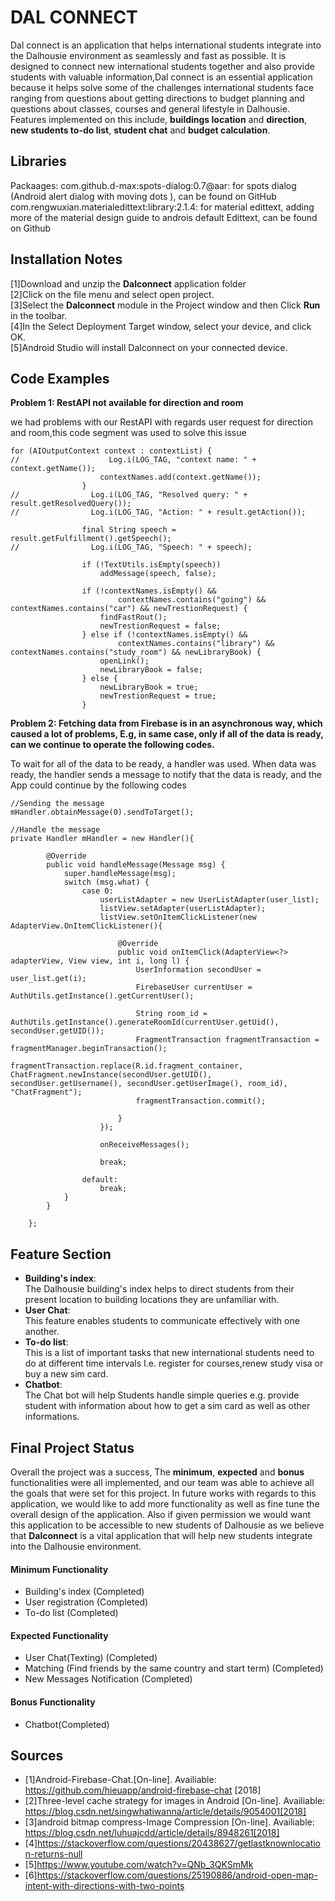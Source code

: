 # DAL CONNECT
Dal connect is an application that helps international students integrate into the Dalhousie environment as seamlessly and fast as possible. It is designed to connect new international students together and also provide students with valuable information,Dal connect is an essential application because it helps solve some of the challenges international students face ranging from questions about getting directions to budget planning and questions about classes, courses and general lifestyle in Dalhousie. Features implemented on this include, **buildings location** and **direction**, **new students to-do list**, **student chat** and **budget calculation**.


## Libraries
Packaages:
com.github.d-max:spots-dialog:0.7@aar: for spots dialog (Android alert dialog with moving dots ), can be found on GitHub
com.rengwuxian.materialedittext:library:2.1.4: for material edittext, adding more of the material design guide to androis default Edittext, can be found on Github


## Installation Notes
[1]Download and unzip the **Dalconnect** application folder<br>
[2]Click on the file menu and select open project.<br>
[3]Select the **Dalconnect** module in the Project window and then Click **Run** in the toolbar.<br>
[4]In the Select Deployment Target window, select your device, and click OK.<br>
[5]Android Studio will install Dalconnect on your connected device.<br>

## Code Examples
**Problem 1: RestAPI not available for direction and room**

we had problems with our RestAPI with regards user request for direction and room,this code segment was used to solve this issue
```
for (AIOutputContext context : contextList) {
//                    Log.i(LOG_TAG, "context name: " + context.getName());
                    contextNames.add(context.getName());
                }
//                Log.i(LOG_TAG, "Resolved query: " + result.getResolvedQuery());
//                Log.i(LOG_TAG, "Action: " + result.getAction());

                final String speech = result.getFulfillment().getSpeech();
//                Log.i(LOG_TAG, "Speech: " + speech);

                if (!TextUtils.isEmpty(speech))
                    addMessage(speech, false);

                if (!contextNames.isEmpty() &&
                        contextNames.contains("going") && contextNames.contains("car") && newTrestionRequest) {
                    findFastRout();
                    newTrestionRequest = false;
                } else if (!contextNames.isEmpty() &&
                        contextNames.contains("library") && contextNames.contains("study_room") && newLibraryBook) {
                    openLink();
                    newLibraryBook = false;
                } else {
                    newLibraryBook = true;
                    newTrestionRequest = true;
                }
```

**Problem 2: Fetching data from Firebase is in an asynchronous way, which caused a lot of problems, E.g, in same case, only if all of the data is ready, can we continue to operate the following codes.<br/>**

To wait for all of the data to be ready, a handler was used. When data was ready, the handler sends a message to notify that the data is ready, and the App could continue by the following codes

```
//Sending the message
mHandler.obtainMessage(0).sendToTarget();
```

```
//Handle the message
private Handler mHandler = new Handler(){

        @Override
        public void handleMessage(Message msg) {
            super.handleMessage(msg);
            switch (msg.what) {
                case 0:
                    userListAdapter = new UserListAdapter(user_list);
                    listView.setAdapter(userListAdapter);
                    listView.setOnItemClickListener(new AdapterView.OnItemClickListener(){

                        @Override
                        public void onItemClick(AdapterView<?> adapterView, View view, int i, long l) {
                            UserInformation secondUser = user_list.get(i);
                            FirebaseUser currentUser = AuthUtils.getInstance().getCurrentUser();

                            String room_id = AuthUtils.getInstance().generateRoomId(currentUser.getUid(), secondUser.getUID());
                            FragmentTransaction fragmentTransaction = fragmentManager.beginTransaction();
                            fragmentTransaction.replace(R.id.fragment_container, ChatFragment.newInstance(secondUser.getUID(), secondUser.getUsername(), secondUser.getUserImage(), room_id), "ChatFragment");
                            fragmentTransaction.commit();

                        }
                    });

                    onReceiveMessages();

                    break;

                default:
                    break;
            }
        }

    };
```


## Feature Section
- **Building's index**:<br>
The Dalhousie building's index helps to direct students from their present location to building locations they are unfamiliar with.
- **User Chat**:<br>
This feature enables students to communicate effectively with one another.
- **To-do list**:<br>
This is a list of important tasks that new international students need to do at different time intervals I.e. register for courses,renew study visa or buy a new sim card. 
- **Chatbot**:<br>
The Chat bot will help Students handle simple queries e.g. provide student with information about how to get a sim card as well as other informations.

## Final Project Status
Overall the project was a success, The **minimum**, **expected** and **bonus** functionalities were all implemented, and our team was able to achieve all the goals that were set for this project. In future works with regards to this application, we would like to add more functionality as well as fine tune the overall design of the application. Also if given permission we would want this application to be accessible to new students of Dalhousie as we believe that **Dalconnect** is a vital application that will help new students integrate into the Dalhousie environment.

#### Minimum Functionality
- Building's index (Completed)
- User registration (Completed)
- To-do list (Completed)

#### Expected Functionality
- User Chat(Texting) (Completed)
- Matching (Find friends by the same country and start term) (Completed)
- New Messages Notification (Completed)

#### Bonus Functionality
- Chatbot(Completed)

## Sources
- [1]Android-Firebase-Chat.[On-line]. Availiable: https://github.com/hieuapp/android-firebase-chat [2018]
- [2]Three-level cache strategy for images in Android  [On-line]. Availiable: https://blog.csdn.net/singwhatiwanna/article/details/9054001[2018]
- [3]android bitmap compress-Image Compression  [On-line]. Availiable: https://blog.csdn.net/luhuajcdd/article/details/8948261[2018]
- [4]https://stackoverflow.com/questions/20438627/getlastknownlocation-returns-null
- [5]https://www.youtube.com/watch?v=QNb_3QKSmMk   
- [6]https://stackoverflow.com/questions/25190886/android-open-map-intent-with-directions-with-two-points
